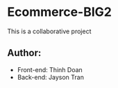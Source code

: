 # Ecommerce-BIG2
This is a collaborative project

## Author: 
  * Front-end: Thinh Doan 
  * Back-end: Jayson Tran